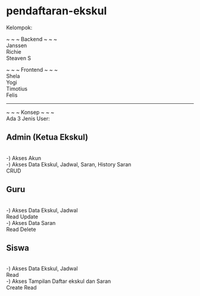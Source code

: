 # pendaftaran-ekskul

Kelompok:

~ ~ ~ Backend ~ ~ ~<br>
Janssen <br>
Richie <br>
Steaven S<br>

~ ~ ~ Frontend ~ ~ ~<br>
Shela<br>
Yogi<br>
Timotius<br>
Felis<br>
<hr>
~ ~ ~ Konsep ~ ~ ~<br>
Ada 3 Jenis User:<br>
<h2>Admin (Ketua Ekskul)</h2><br>
-) Akses Akun<br>
-) Akses Data Ekskul, Jadwal, Saran, History Saran<br>
CRUD<br>

<h2>Guru</h2><br> 
-) Akses Data Ekskul, Jadwal<br>
Read Update<br>
-) Akses Data Saran<br>
Read Delete<br>

<h2>Siswa</h2><br>
-) Akses Data Ekskul, Jadwal<br>
Read<br>
-) Akses Tampilan Daftar ekskul dan Saran<br>
Create Read<br>

